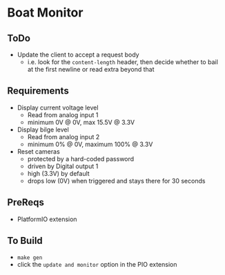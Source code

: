 # Boat Monitor

## ToDo

- Update the client to accept a request body
  - i.e. look for the `content-length` header, then decide whether to bail at the first newline or read extra beyond that

## Requirements

- Display current voltage level
  - Read from analog input 1
  - minimum 0V @ 0V, max 15.5V @ 3.3V
- Display bilge level
  - Read from analog input 2
  - minimum 0% @ 0V, maximum 100% @ 3.3V
- Reset cameras
  - protected by a hard-coded password
  - driven by Digital output 1
  - high (3.3V) by default
  - drops low (0V) when triggered and stays there for 30 seconds

## PreReqs
- PlatformIO extension

## To Build
- `make gen`
- click the `update and monitor` option in the PIO extension